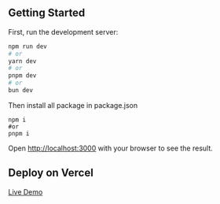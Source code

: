 ## Getting Started

First, run the development server:

```bash
npm run dev
# or
yarn dev
# or
pnpm dev
# or
bun dev
```
Then install all package in package.json

```
npm i
#or
pnpm i
```

Open [http://localhost:3000](http://localhost:3000) with your browser to see the result.


## Deploy on Vercel

[Live Demo](https://snakecase-five.vercel.app/)

